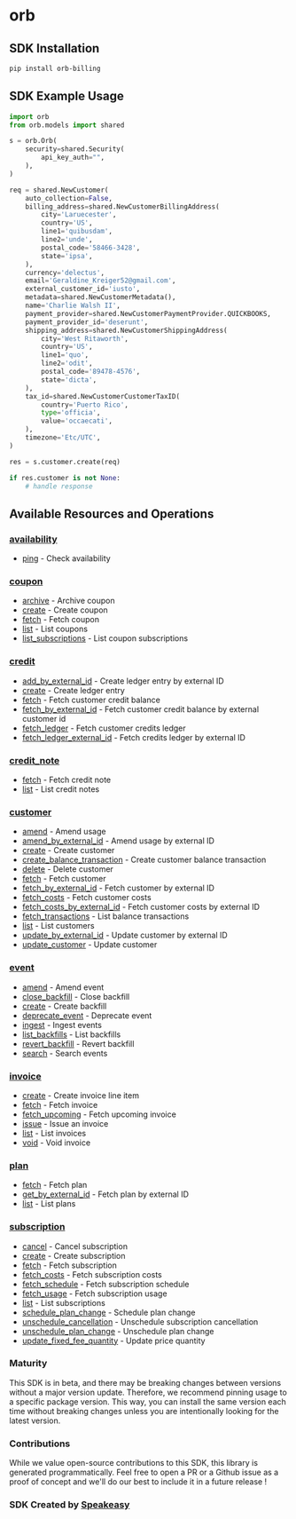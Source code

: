 # orb

<!-- Start SDK Installation -->
## SDK Installation

```bash
pip install orb-billing
```
<!-- End SDK Installation -->

## SDK Example Usage
<!-- Start SDK Example Usage -->
```python
import orb
from orb.models import shared

s = orb.Orb(
    security=shared.Security(
        api_key_auth="",
    ),
)

req = shared.NewCustomer(
    auto_collection=False,
    billing_address=shared.NewCustomerBillingAddress(
        city='Laruecester',
        country='US',
        line1='quibusdam',
        line2='unde',
        postal_code='58466-3428',
        state='ipsa',
    ),
    currency='delectus',
    email='Geraldine_Kreiger52@gmail.com',
    external_customer_id='iusto',
    metadata=shared.NewCustomerMetadata(),
    name='Charlie Walsh II',
    payment_provider=shared.NewCustomerPaymentProvider.QUICKBOOKS,
    payment_provider_id='deserunt',
    shipping_address=shared.NewCustomerShippingAddress(
        city='West Ritaworth',
        country='US',
        line1='quo',
        line2='odit',
        postal_code='89478-4576',
        state='dicta',
    ),
    tax_id=shared.NewCustomerCustomerTaxID(
        country='Puerto Rico',
        type='officia',
        value='occaecati',
    ),
    timezone='Etc/UTC',
)

res = s.customer.create(req)

if res.customer is not None:
    # handle response
```
<!-- End SDK Example Usage -->

<!-- Start SDK Available Operations -->
## Available Resources and Operations


### [availability](docs/sdks/availability/README.md)

* [ping](docs/sdks/availability/README.md#ping) - Check availability

### [coupon](docs/sdks/coupon/README.md)

* [archive](docs/sdks/coupon/README.md#archive) - Archive coupon
* [create](docs/sdks/coupon/README.md#create) - Create coupon
* [fetch](docs/sdks/coupon/README.md#fetch) - Fetch coupon
* [list](docs/sdks/coupon/README.md#list) - List coupons
* [list_subscriptions](docs/sdks/coupon/README.md#list_subscriptions) - List coupon subscriptions

### [credit](docs/sdks/credit/README.md)

* [add_by_external_id](docs/sdks/credit/README.md#add_by_external_id) - Create ledger entry by external ID
* [create](docs/sdks/credit/README.md#create) - Create ledger entry
* [fetch](docs/sdks/credit/README.md#fetch) - Fetch customer credit balance
* [fetch_by_external_id](docs/sdks/credit/README.md#fetch_by_external_id) - Fetch customer credit balance by external customer id
* [fetch_ledger](docs/sdks/credit/README.md#fetch_ledger) - Fetch customer credits ledger
* [fetch_ledger_external_id](docs/sdks/credit/README.md#fetch_ledger_external_id) - Fetch credits ledger by external ID

### [credit_note](docs/sdks/creditnote/README.md)

* [fetch](docs/sdks/creditnote/README.md#fetch) - Fetch credit note
* [list](docs/sdks/creditnote/README.md#list) - List credit notes

### [customer](docs/sdks/customer/README.md)

* [amend](docs/sdks/customer/README.md#amend) - Amend usage
* [amend_by_external_id](docs/sdks/customer/README.md#amend_by_external_id) - Amend usage by external ID
* [create](docs/sdks/customer/README.md#create) - Create customer
* [create_balance_transaction](docs/sdks/customer/README.md#create_balance_transaction) - Create customer balance transaction
* [delete](docs/sdks/customer/README.md#delete) - Delete customer
* [fetch](docs/sdks/customer/README.md#fetch) - Fetch customer
* [fetch_by_external_id](docs/sdks/customer/README.md#fetch_by_external_id) - Fetch customer by external ID
* [fetch_costs](docs/sdks/customer/README.md#fetch_costs) - Fetch customer costs
* [fetch_costs_by_external_id](docs/sdks/customer/README.md#fetch_costs_by_external_id) - Fetch customer costs by external ID
* [fetch_transactions](docs/sdks/customer/README.md#fetch_transactions) - List balance transactions
* [list](docs/sdks/customer/README.md#list) - List customers
* [update_by_external_id](docs/sdks/customer/README.md#update_by_external_id) - Update customer by external ID
* [update_customer](docs/sdks/customer/README.md#update_customer) - Update customer

### [event](docs/sdks/event/README.md)

* [amend](docs/sdks/event/README.md#amend) - Amend event
* [close_backfill](docs/sdks/event/README.md#close_backfill) - Close backfill
* [create](docs/sdks/event/README.md#create) - Create backfill
* [deprecate_event](docs/sdks/event/README.md#deprecate_event) - Deprecate event
* [ingest](docs/sdks/event/README.md#ingest) - Ingest events
* [list_backfills](docs/sdks/event/README.md#list_backfills) - List backfills
* [revert_backfill](docs/sdks/event/README.md#revert_backfill) - Revert backfill
* [search](docs/sdks/event/README.md#search) - Search events

### [invoice](docs/sdks/invoice/README.md)

* [create](docs/sdks/invoice/README.md#create) - Create invoice line item
* [fetch](docs/sdks/invoice/README.md#fetch) - Fetch invoice
* [fetch_upcoming](docs/sdks/invoice/README.md#fetch_upcoming) - Fetch upcoming invoice
* [issue](docs/sdks/invoice/README.md#issue) - Issue an invoice
* [list](docs/sdks/invoice/README.md#list) - List invoices
* [void](docs/sdks/invoice/README.md#void) - Void invoice

### [plan](docs/sdks/plan/README.md)

* [fetch](docs/sdks/plan/README.md#fetch) - Fetch plan
* [get_by_external_id](docs/sdks/plan/README.md#get_by_external_id) - Fetch plan by external ID
* [list](docs/sdks/plan/README.md#list) - List plans

### [subscription](docs/sdks/subscription/README.md)

* [cancel](docs/sdks/subscription/README.md#cancel) - Cancel subscription
* [create](docs/sdks/subscription/README.md#create) - Create subscription
* [fetch](docs/sdks/subscription/README.md#fetch) - Fetch subscription
* [fetch_costs](docs/sdks/subscription/README.md#fetch_costs) - Fetch subscription costs
* [fetch_schedule](docs/sdks/subscription/README.md#fetch_schedule) - Fetch subscription schedule
* [fetch_usage](docs/sdks/subscription/README.md#fetch_usage) - Fetch subscription usage
* [list](docs/sdks/subscription/README.md#list) - List subscriptions
* [schedule_plan_change](docs/sdks/subscription/README.md#schedule_plan_change) - Schedule plan change
* [unschedule_cancellation](docs/sdks/subscription/README.md#unschedule_cancellation) - Unschedule subscription cancellation
* [unschedule_plan_change](docs/sdks/subscription/README.md#unschedule_plan_change) - Unschedule plan change
* [update_fixed_fee_quantity](docs/sdks/subscription/README.md#update_fixed_fee_quantity) - Update price quantity
<!-- End SDK Available Operations -->

### Maturity

This SDK is in beta, and there may be breaking changes between versions without a major version update. Therefore, we recommend pinning usage
to a specific package version. This way, you can install the same version each time without breaking changes unless you are intentionally
looking for the latest version.

### Contributions

While we value open-source contributions to this SDK, this library is generated programmatically.
Feel free to open a PR or a Github issue as a proof of concept and we'll do our best to include it in a future release !

### SDK Created by [Speakeasy](https://docs.speakeasyapi.dev/docs/using-speakeasy/client-sdks)
